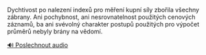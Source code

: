 
Dychtivost po nalezení indexů pro měření kupní síly zbořila všechny zábrany. Ani pochybnost, ani nesrovnatelnost použitých cenových záznamů, ba ani svévolný charakter postupů použitých pro výpočet průměrů nebyly brány na vědomí.

[🔊 Poslechnout audio](/data/7-paragraphs/audio/chapter_43/para_003-Dychtivost-po-nalezen-index-pro-men-kupn-sl.mp3)
